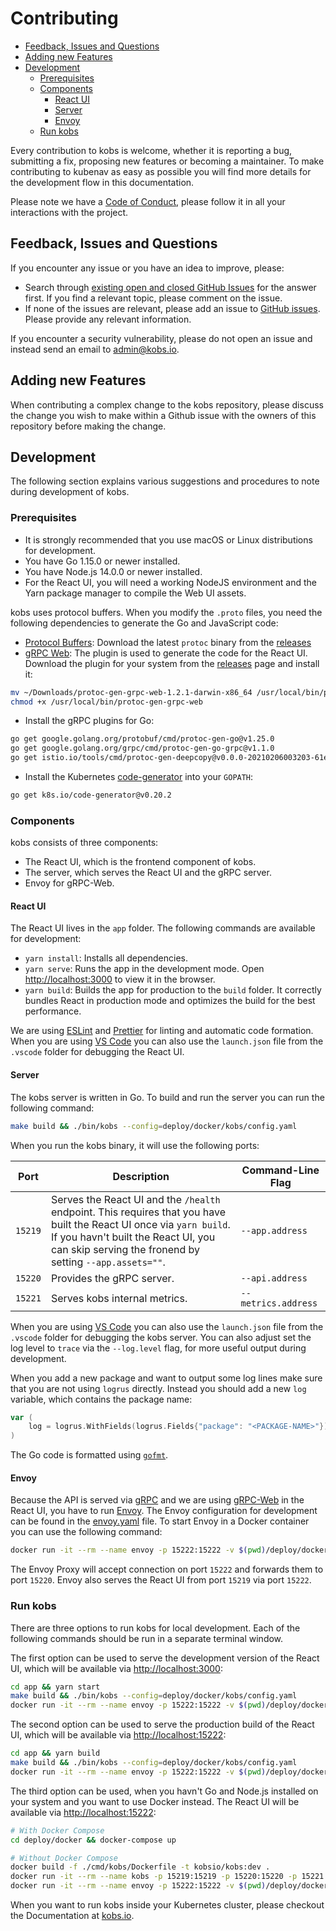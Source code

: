 # Contributing

- [Feedback, Issues and Questions](#feedback--issues-and-questions)
- [Adding new Features](#adding-new-features)
- [Development](#development)
  - [Prerequisites](#prerequisites)
  - [Components](#components)
    - [React UI](#react-ui)
    - [Server](#server)
    - [Envoy](#envoy)
  - [Run kobs](#run-kobs)

Every contribution to kobs is welcome, whether it is reporting a bug, submitting a fix, proposing new features or becoming a maintainer. To make contributing to kubenav as easy as possible you will find more details for the development flow in this documentation.

Please note we have a [Code of Conduct](https://github.com/kobsio/kobs/blob/master/CODE_OF_CONDUCT.md), please follow it in all your interactions with the project.

## Feedback, Issues and Questions

If you encounter any issue or you have an idea to improve, please:

- Search through [existing open and closed GitHub Issues](https://github.com/kobsio/kobs/issues) for the answer first. If you find a relevant topic, please comment on the issue.
- If none of the issues are relevant, please add an issue to [GitHub issues](https://github.com/kobsio/kobs/issues). Please provide any relevant information.

If you encounter a security vulnerability, please do not open an issue and instead send an email to admin@kobs.io.

## Adding new Features

When contributing a complex change to the kobs repository, please discuss the change you wish to make within a Github issue with the owners of this repository before making the change.

## Development

The following section explains various suggestions and procedures to note during development of kobs.

### Prerequisites

- It is strongly recommended that you use macOS or Linux distributions for development.
- You have Go 1.15.0 or newer installed.
- You have Node.js 14.0.0 or newer installed.
- For the React UI, you will need a working NodeJS environment and the Yarn package manager to compile the Web UI assets.

kobs uses protocol buffers. When you modify the `.proto` files, you need the following dependencies to generate the Go and JavaScript code:

- [Protocol Buffers](https://github.com/protocolbuffers/protobuf): Download the latest `protoc` binary from the [releases](https://github.com/protocolbuffers/protobuf/releases)
- [gRPC Web](https://github.com/grpc/grpc-web): The plugin is used to generate the code for the React UI. Download the plugin for your system from the [releases](https://github.com/grpc/grpc-web/releases) page and install it:

```sh
mv ~/Downloads/protoc-gen-grpc-web-1.2.1-darwin-x86_64 /usr/local/bin/protoc-gen-grpc-web
chmod +x /usr/local/bin/protoc-gen-grpc-web
```

- Install the gRPC plugins for Go:

```sh
go get google.golang.org/protobuf/cmd/protoc-gen-go@v1.25.0
go get google.golang.org/grpc/cmd/protoc-gen-go-grpc@v1.1.0
go get istio.io/tools/cmd/protoc-gen-deepcopy@v0.0.0-20210206003203-61eabd18b4e0
```

- Install the Kubernetes [code-generator](https://github.com/kubernetes/code-generator) into your `GOPATH`:

```sh
go get k8s.io/code-generator@v0.20.2
```

### Components

kobs consists of three components:

- The React UI, which is the frontend component of kobs.
- The server, which serves the React UI and the gRPC server.
- Envoy for gRPC-Web.

#### React UI

The React UI lives in the `app` folder. The following commands are available for development:

- `yarn install`: Installs all dependencies.
- `yarn serve`: Runs the app in the development mode. Open [http://localhost:3000](http://localhost:3000) to view it in the browser.
- `yarn build`: Builds the app for production to the `build` folder. It correctly bundles React in production mode and optimizes the build for the best performance.

We are using [ESLint](https://eslint.org) and [Prettier](https://prettier.io) for linting and automatic code formation. When you are using [VS Code](https://code.visualstudio.com) you can also use the `launch.json` file from the `.vscode` folder for debugging the React UI.

#### Server

The kobs server is written in Go. To build and run the server you can run the following command:

```sh
make build && ./bin/kobs --config=deploy/docker/kobs/config.yaml
```

When you run the kobs binary, it will use the following ports:

| Port | Description | Command-Line Flag |
| ---- | ----------- | ----------------- |
| `15219` | Serves the React UI and the `/health` endpoint. This requires that you have built the React UI once via `yarn build`. If you havn't built the React UI, you can skip serving the fronend by setting `--app.assets=""`. | `--app.address` |
| `15220` | Provides the gRPC server. | `--api.address` |
| `15221` | Serves kobs internal metrics. | `--metrics.address` |

When you are using [VS Code](https://code.visualstudio.com) you can also use the `launch.json` file from the `.vscode` folder for debugging the kobs server. You can also adjust set the log level to `trace` via the `--log.level` flag, for more useful output during development.

When you add a new package and want to output some log lines make sure that you are not using `logrus` directly. Instead you should add a new `log` variable, which contains the package name:

```go
var (
    log = logrus.WithFields(logrus.Fields{"package": "<PACKAGE-NAME>"})
)
```

The Go code is formatted using [`gofmt`](https://golang.org/cmd/gofmt/).

#### Envoy

Because the API is served via [gRPC](https://grpc.io) and we are using [gRPC-Web](https://grpc.io/docs/platforms/web/) in the React UI, you have to run [Envoy](https://www.envoyproxy.io). The Envoy configuration for development can be found in the [envoy.yaml](./deploy/docker/envoy/envoy.yaml) file. To start Envoy in a Docker container you can use the following command:

```sh
docker run -it --rm --name envoy -p 15222:15222 -v $(pwd)/deploy/docker/envoy/envoy.yaml:/etc/envoy/envoy.yaml:ro envoyproxy/envoy:v1.17.0
```

The Envoy Proxy will accept connection on port `15222` and forwards them to port `15220`. Envoy also serves the React UI from port `15219` via port `15222`.

### Run kobs

There are three options to run kobs for local development. Each of the following commands should be run in a separate terminal window.

The first option can be used to serve the development version of the React UI, which will be available via [http://localhost:3000](http://localhost:3000):

```sh
cd app && yarn start
make build && ./bin/kobs --config=deploy/docker/kobs/config.yaml
docker run -it --rm --name envoy -p 15222:15222 -v $(pwd)/deploy/docker/envoy/envoy.yaml:/etc/envoy/envoy.yaml:ro envoyproxy/envoy:v1.17.0
```

The second option can be used to serve the production build of the React UI, which will be available via [http://localhost:15222](http://localhost:15222):

```sh
cd app && yarn build
make build && ./bin/kobs --config=deploy/docker/kobs/config.yaml
docker run -it --rm --name envoy -p 15222:15222 -v $(pwd)/deploy/docker/envoy/envoy.yaml:/etc/envoy/envoy.yaml:ro envoyproxy/envoy:v1.17.0
```

The third option can be used, when you havn't Go and Node.js installed on your system and you want to use Docker instead. The React UI will be available via [http://localhost:15222](http://localhost:15222):

```sh
# With Docker Compose
cd deploy/docker && docker-compose up

# Without Docker Compose
docker build -f ./cmd/kobs/Dockerfile -t kobsio/kobs:dev .
docker run -it --rm --name kobs -p 15219:15219 -p 15220:15220 -p 15221:15221 -v $(pwd)/config.yaml:/kobs/config.yaml -v $HOME/.kube/config:/.kube/config kobsio/kobs:dev
docker run -it --rm --name envoy -p 15222:15222 -v $(pwd)/deploy/docker/envoy/envoy.yaml:/etc/envoy/envoy.yaml:ro envoyproxy/envoy:v1.17.0
```

When you want to run kobs inside your Kubernetes cluster, please checkout the Documentation at [kobs.io](https://kobs.io).
